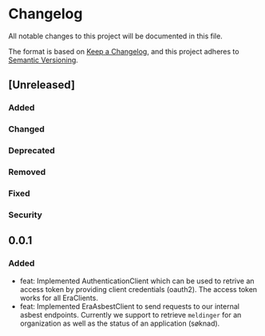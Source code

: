 # Changelog

All notable changes to this project will be documented in this file.

The format is based on [Keep a Changelog](https://keepachangelog.com/en/1.1.0/),
and this project adheres to [Semantic Versioning](https://semver.org/spec/v2.0.0.html).

## [Unreleased]

### Added <!-- for new features. -->
### Changed <!--  for changes in existing functionality. -->
### Deprecated <!--  for soon-to-be removed features. -->
### Removed <!-- for now removed features. -->
### Fixed <!-- for any bug fixes. -->
### Security <!-- in case of vulnerabilities. -->

## 0.0.1

### Added

- feat: Implemented AuthenticationClient which can be used to retrive an access token by providing client credentials (oauth2). The access token works for all EraClients. 
- feat: Implemented EraAsbestClient to send requests to our internal asbest endpoints. Currently we support to retrieve `meldinger` for an organization as well as the status of an application (søknad).
